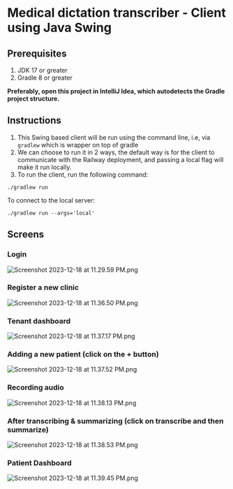 # Medical dictation transcriber - Client using Java Swing

## Prerequisites
1. JDK 17 or greater
2. Gradle 8 or greater

<strong>Preferably, open this project in IntelliJ Idea, which autodetects the Gradle project structure.
</strong>

## Instructions
1. This Swing based client will be run using the command line, i.e, via `gradlew` which is wrapper on top of gradle
2. We can choose to run it in 2 ways, the default way is for the client to communicate with the Railway deployment, and passing a local flag will make it run locally.
3. To run the client, run the following command:
```shell
./gradlew run
```
To connect to the local server:
```shell
./gradlew run --args='local'
```
## Screens
### Login
![Screenshot 2023-12-18 at 11.29.59 PM.png](src/main/resources/login-page.png)

### Register a new clinic
![Screenshot 2023-12-18 at 11.36.50 PM.png](src/main/resources/register-page.png)

### Tenant dashboard
![Screenshot 2023-12-18 at 11.37.17 PM.png](src/main/resources/tenant.png)

### Adding a new patient (click on the + button)
![Screenshot 2023-12-18 at 11.37.52 PM.png](src/main/resources/add-page.png)

### Recording audio
![Screenshot 2023-12-18 at 11.38.13 PM.png](src/main/resources/record.png)

### After transcribing & summarizing (click on transcribe and then summarize)
![Screenshot 2023-12-18 at 11.38.53 PM.png](src/main/resources/transcribe.png)

### Patient Dashboard
![Screenshot 2023-12-18 at 11.39.45 PM.png](src/main/resources/patient.png)